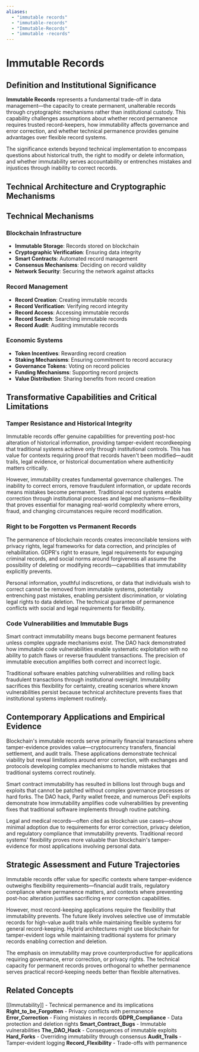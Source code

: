 ```yaml
---
aliases:
  - "immutable records"
  - "immutable-records"
  - "Immutable-Records"
  - "immutable -records"
---
```


# Immutable Records

## Definition and Institutional Significance

**Immutable Records** represents a fundamental trade-off in data management—the capacity to create permanent, unalterable records through cryptographic mechanisms rather than institutional custody. This capability challenges assumptions about whether record permanence requires trusted record-keepers, how immutability affects governance and error correction, and whether technical permanence provides genuine advantages over flexible record systems.

The significance extends beyond technical implementation to encompass questions about historical truth, the right to modify or delete information, and whether immutability serves accountability or entrenches mistakes and injustices through inability to correct records.

## Technical Architecture and Cryptographic Mechanisms

## Technical Mechanisms

### Blockchain Infrastructure
- **Immutable Storage**: Records stored on blockchain
- **Cryptographic Verification**: Ensuring data integrity
- **Smart Contracts**: Automated record management
- **Consensus Mechanisms**: Deciding on record validity
- **Network Security**: Securing the network against attacks

### Record Management
- **Record Creation**: Creating immutable records
- **Record Verification**: Verifying record integrity
- **Record Access**: Accessing immutable records
- **Record Search**: Searching immutable records
- **Record Audit**: Auditing immutable records

### Economic Systems
- **Token Incentives**: Rewarding record creation
- **Staking Mechanisms**: Ensuring commitment to record accuracy
- **Governance Tokens**: Voting on record policies
- **Funding Mechanisms**: Supporting record projects
- **Value Distribution**: Sharing benefits from record creation

## Transformative Capabilities and Critical Limitations

### Tamper Resistance and Historical Integrity

Immutable records offer genuine capabilities for preventing post-hoc alteration of historical information, providing tamper-evident recordkeeping that traditional systems achieve only through institutional controls. This has value for contexts requiring proof that records haven't been modified—audit trails, legal evidence, or historical documentation where authenticity matters critically.

However, immutability creates fundamental governance challenges. The inability to correct errors, remove fraudulent information, or update records means mistakes become permanent. Traditional record systems enable correction through institutional processes and legal mechanisms—flexibility that proves essential for managing real-world complexity where errors, fraud, and changing circumstances require record modification.

### Right to be Forgotten vs Permanent Records

The permanence of blockchain records creates irreconcilable tensions with privacy rights, legal frameworks for data correction, and principles of rehabilitation. GDPR's right to erasure, legal requirements for expunging criminal records, and social norms around forgiveness all assume the possibility of deleting or modifying records—capabilities that immutability explicitly prevents.

Personal information, youthful indiscretions, or data that individuals wish to correct cannot be removed from immutable systems, potentially entrenching past mistakes, enabling persistent discrimination, or violating legal rights to data deletion. The technical guarantee of permanence conflicts with social and legal requirements for flexibility.

### Code Vulnerabilities and Immutable Bugs

Smart contract immutability means bugs become permanent features unless complex upgrade mechanisms exist. The DAO hack demonstrated how immutable code vulnerabilities enable systematic exploitation with no ability to patch flaws or reverse fraudulent transactions. The precision of immutable execution amplifies both correct and incorrect logic.

Traditional software enables patching vulnerabilities and rolling back fraudulent transactions through institutional oversight. Immutability sacrifices this flexibility for certainty, creating scenarios where known vulnerabilities persist because technical architecture prevents fixes that institutional systems implement routinely.

## Contemporary Applications and Empirical Evidence

Blockchain's immutable records serve primarily financial transactions where tamper-evidence provides value—cryptocurrency transfers, financial settlement, and audit trails. These applications demonstrate technical viability but reveal limitations around error correction, with exchanges and protocols developing complex mechanisms to handle mistakes that traditional systems correct routinely.

Smart contract immutability has resulted in billions lost through bugs and exploits that cannot be patched without complex governance processes or hard forks. The DAO hack, Parity wallet freeze, and numerous DeFi exploits demonstrate how immutability amplifies code vulnerabilities by preventing fixes that traditional software implements through routine patching.

Legal and medical records—often cited as blockchain use cases—show minimal adoption due to requirements for error correction, privacy deletion, and regulatory compliance that immutability prevents. Traditional record systems' flexibility proves more valuable than blockchain's tamper-evidence for most applications involving personal data.

## Strategic Assessment and Future Trajectories

Immutable records offer value for specific contexts where tamper-evidence outweighs flexibility requirements—financial audit trails, regulatory compliance where permanence matters, and contexts where preventing post-hoc alteration justifies sacrificing error correction capabilities.

However, most record-keeping applications require the flexibility that immutability prevents. The future likely involves selective use of immutable records for high-value audit trails while maintaining flexible systems for general record-keeping. Hybrid architectures might use blockchain for tamper-evident logs while maintaining traditional systems for primary records enabling correction and deletion.

The emphasis on immutability may prove counterproductive for applications requiring governance, error correction, or privacy rights. The technical capacity for permanent records proves orthogonal to whether permanence serves practical record-keeping needs better than flexible alternatives.

## Related Concepts

[[Immutability]] - Technical permanence and its implications
**Right_to_be_Forgotten** - Privacy conflicts with permanence
**Error_Correction** - Fixing mistakes in records
**GDPR_Compliance** - Data protection and deletion rights
**Smart_Contract_Bugs** - Immutable vulnerabilities
**The_DAO_Hack** - Consequences of immutable exploits
**Hard_Forks** - Overriding immutability through consensus
**Audit_Trails** - Tamper-evident logging
**Record_Flexibility** - Trade-offs with permanence